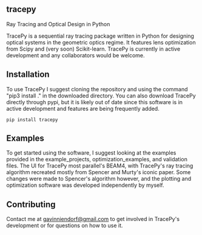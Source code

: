## tracepy
Ray Tracing and Optical Design in Python

TracePy is a sequential ray tracing package written in Python for designing optical systems in the geometric optics regime. It features lens optimization from Scipy and (very soon) Scikit-learn. TracePy is currently in active development and any collaborators would be welcome.

## Installation

To use TracePy I suggest cloning the repository and using the command "pip3 install ." in the downloaded directory. You can also download TracePy directly through pypi, but it is likely out of date since this software is in active development and features are being frequently added. 

```
pip install tracepy
```

## Examples

To get started using the software, I suggest looking at the examples provided in the example_projects, optimization_examples, and validation files. The UI for TracePy most parallel's BEAM4, with TracePy's ray tracing algorithm recreated mostly from Spencer and Murty's iconic paper. Some changes were made to Spencer's algorithm however, and the plotting and optimization software was developed independently by myself.

## Contributing

Contact me at gavinniendorf@gmail.com to get involved in TracePy's development or for questions on how to use it.
